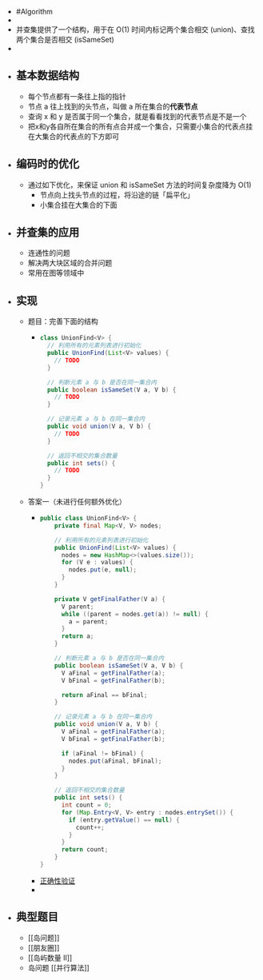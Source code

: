 - #Algorithm
-
- 并查集提供了一个结构，用于在 O(1) 时间内标记两个集合相交 (union)、查找两个集合是否相交 (isSameSet)
-
- ## 基本数据结构
	- 每个节点都有一条往上指的指针
	- 节点 a 往上找到的头节点，叫做 a 所在集合的**代表节点**
	- 查询 x 和 y 是否属于同一个集合，就是看看找到的代表节点是不是一个
	- 把x和y各自所在集合的所有点合并成一个集合，只需要小集合的代表点挂在大集合的代表点的下方即可
- ## 编码时的优化
	- 通过如下优化，来保证 union 和 isSameSet 方法的时间复杂度降为 O(1)
		- 节点向上找头节点的过程，将沿途的链「扁平化」
		- 小集合挂在大集合的下面
- ## 并查集的应用
	- 连通性的问题
	- 解决两大块区域的合并问题
	- 常用在图等领域中
- ## 实现
	- 题目：完善下面的结构
		- ```java
		  class UnionFind<V> {
		    // 利用所有的元素列表进行初始化
		    public UnionFind(List<V> values) {
		      // TODO
		    }
		  
		    // 判断元素 a 与 b 是否在同一集合内
		    public boolean isSameSet(V a, V b) {
		      // TODO
		    }
		  
		    // 记录元素 a 与 b 在同一集合内
		    public void union(V a, V b) {
		      // TODO
		    }
		  
		    // 返回不相交的集合数量
		    public int sets() {
		      // TODO
		    }
		  }
		  ```
	- 答案一（未进行任何额外优化）
		- ```java
		  public class UnionFind<V> {
		      private final Map<V, V> nodes;
		  
		      // 利用所有的元素列表进行初始化
		      public UnionFind(List<V> values) {
		        nodes = new HashMap<>(values.size());
		        for (V e : values) {
		          nodes.put(e, null);
		        }
		      }
		  
		      private V getFinalFather(V a) {
		        V parent;
		        while ((parent = nodes.get(a)) != null) {
		          a = parent;
		        }
		        return a;
		      }
		  
		      // 判断元素 a 与 b 是否在同一集合内
		      public boolean isSameSet(V a, V b) {
		        V aFinal = getFinalFather(a);
		        V bFinal = getFinalFather(b);
		  
		        return aFinal == bFinal;
		      }
		  
		      // 记录元素 a 与 b 在同一集合内
		      public void union(V a, V b) {
		        V aFinal = getFinalFather(a);
		        V bFinal = getFinalFather(b);
		  
		        if (aFinal != bFinal) {
		          nodes.put(aFinal, bFinal);
		        }
		      }
		  
		      // 返回不相交的集合数量
		      public int sets() {
		        int count = 0;
		        for (Map.Entry<V, V> entry : nodes.entrySet()) {
		          if (entry.getValue() == null) {
		            count++;
		          }
		        }
		        return count;
		      }
		  }
		  ```
		- [正确性验证](https://leetcode.com/submissions/detail/632969890/)
		-
- ## 典型题目
	- [[岛问题]]
	- [[朋友圈]]
	- [[岛屿数量 II]]
	- 岛问题 [[并行算法]]